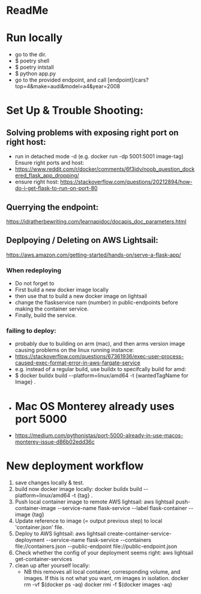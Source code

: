 # ReadMe

# Run locally
* go to the dir.
* $ poetry shell 
* $ poetry intstall
* $ python app.py
* go to the provided endpoint, and call
[endpoint]/cars?top=4&make=audi&model=a4&year=2008

# Set Up & Trouble Shooting:
## Solving problems with exposing right port on right host:
* run in detached mode -d (e.g. docker run -dp 5001:5001 image-tag)
Ensure right ports and host:
* https://www.reddit.com/r/docker/comments/6f3idv/noob_question_dockered_flask_app_dropping/
* ensure right host: https://stackoverflow.com/questions/20212894/how-do-i-get-flask-to-run-on-port-80


## Querrying the endpoint:
https://idratherbewriting.com/learnapidoc/docapis_doc_parameters.html


## Deplpoying / Deleting on AWS Lightsail:
https://aws.amazon.com/getting-started/hands-on/serve-a-flask-app/

### When redeploying
* Do not forget to
* First build a new docker image locally
* then use that to build a new docker image on lightsail
* change the flaskservice nam (number) in public-endpoints before making the container service.
* Finally, build the service.


### failing to deploy:
* probably due to building on arm (mac), and then arms version image causing problems on the linux running instance:
* https://stackoverflow.com/questions/67361936/exec-user-process-caused-exec-format-error-in-aws-fargate-service
* e.g. instead of a regular build, use buildx to specifcally build for amd:
* $ docker buildx build --platform=linux/amd64 -t {wantedTagName for Image} .
* # Mac OS Monterey already uses port 5000
* https://medium.com/pythonistas/port-5000-already-in-use-macos-monterey-issue-d86b02edd36c



# New deployment workflow
1. save changes locally & test.
2. build now docker image locally:
docker buildx build --platform=linux/amd64 -t {tag} .
3. Push local container image to remote AWS lightsail:
aws lightsail push-container-image --service-name flask-service --label flask-container --image {tag}
4. Update reference to image (= output previous step) to local 'container.json' file.
5. Deploy to AWS lightsail:
aws lightsail create-container-service-deployment --service-name flask-service --containers file://containers.json --public-endpoint file://public-endpoint.json
6. Check whether the config of your deployment seems right:
aws lightsail get-container-services
7. clean up after yourself locally:
   * NB this removes all local container, corresponding volume, and images. If this is  not what you want, rm images in isolation.
docker rm -vf $(docker ps -aq)
docker rmi -f $(docker images -aq)


   
